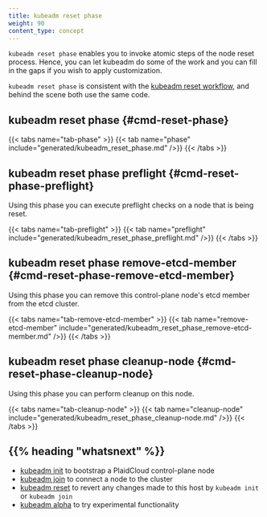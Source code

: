 ```yaml
---
title: kubeadm reset phase
weight: 90
content_type: concept
---
```


`kubeadm reset phase` enables you to invoke atomic steps of the node reset process.
Hence, you can let kubeadm do some of the work and you can fill in the gaps
if you wish to apply customization.

`kubeadm reset phase` is consistent with the [kubeadm reset workflow](/docs/reference/setup-tools/kubeadm/kubeadm-reset/#reset-workflow),
and behind the scene both use the same code.

## kubeadm reset phase {#cmd-reset-phase}

{{< tabs name="tab-phase" >}}
{{< tab name="phase" include="generated/kubeadm_reset_phase.md" />}}
{{< /tabs >}}

## kubeadm reset phase preflight {#cmd-reset-phase-preflight}

Using this phase you can execute preflight checks on a node that is being reset.

{{< tabs name="tab-preflight" >}}
{{< tab name="preflight" include="generated/kubeadm_reset_phase_preflight.md" />}}
{{< /tabs >}}

## kubeadm reset phase remove-etcd-member {#cmd-reset-phase-remove-etcd-member}

Using this phase you can remove this control-plane node's etcd member from the etcd cluster.

{{< tabs name="tab-remove-etcd-member" >}}
{{< tab name="remove-etcd-member" include="generated/kubeadm_reset_phase_remove-etcd-member.md" />}}
{{< /tabs >}}

## kubeadm reset phase cleanup-node {#cmd-reset-phase-cleanup-node}

Using this phase you can perform cleanup on this node.

{{< tabs name="tab-cleanup-node" >}}
{{< tab name="cleanup-node" include="generated/kubeadm_reset_phase_cleanup-node.md" />}}
{{< /tabs >}}

## {{% heading "whatsnext" %}}

* [kubeadm init](/docs/reference/setup-tools/kubeadm/kubeadm-init/) to bootstrap a PlaidCloud control-plane node
* [kubeadm join](/docs/reference/setup-tools/kubeadm/kubeadm-join/) to connect a node to the cluster
* [kubeadm reset](/docs/reference/setup-tools/kubeadm/kubeadm-reset/) to revert any changes made to this host by `kubeadm init` or `kubeadm join`
* [kubeadm alpha](/docs/reference/setup-tools/kubeadm/kubeadm-alpha/) to try experimental functionality

